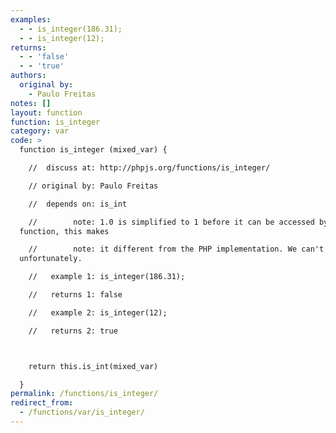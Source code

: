 ```yaml
---
examples:
  - - is_integer(186.31);
  - - is_integer(12);
returns:
  - - 'false'
  - - 'true'
authors:
  original by:
    - Paulo Freitas
notes: []
layout: function
function: is_integer
category: var
code: >
  function is_integer (mixed_var) {

    //  discuss at: http://phpjs.org/functions/is_integer/

    // original by: Paulo Freitas

    //  depends on: is_int

    //        note: 1.0 is simplified to 1 before it can be accessed by the
  function, this makes

    //        note: it different from the PHP implementation. We can't fix this
  unfortunately.

    //   example 1: is_integer(186.31);

    //   returns 1: false

    //   example 2: is_integer(12);

    //   returns 2: true



    return this.is_int(mixed_var)

  }
permalink: /functions/is_integer/
redirect_from:
  - /functions/var/is_integer/
---
```


<!-- WARNING! This file is auto generated by `npm run web:inject`, do not edit by hand -->
